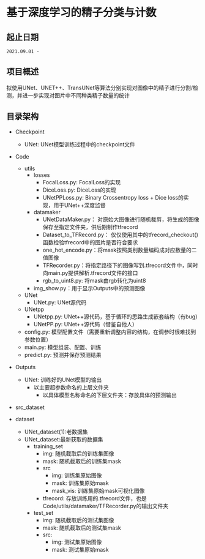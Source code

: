 # 基于深度学习的精子分类与计数  

## 起止日期  
	2021.09.01 - 

## 项目概述  
拟使用UNet、UNET++、TransUNet等算法分别实现对图像中的精子进行分割/检测，并进一步实现对图片中不同种类精子数量的统计

## 目录架构
- Checkpoint
    - UNet: UNet模型训练过程中的checkpoint文件
  
- Code  
    - utils  
    	- losses  
    	    - FocalLoss.py: FocalLoss的实现  
    	    - DiceLoss.py: DiceLoss的实现  
    	    - UNetPPLoss.py: Binary Crossentropy loss + Dice loss的实现，用于UNet++深度监督  
    	- datamaker  
    	    - UNetDataMaker.py： 对原始大图像进行随机裁剪，将生成的图像保存至指定文件夹，供后期制作tfrecord  
    	    - Dataset_to_TFRecord.py： 仅仅使用其中的tfrecord_checkout()函数检验tfrecord中的图片是否符合要求  
    	    - one_hot_encode.py：将mask按照类别数量编码成对应数量的二值图像  
    	    - TFRecorder.py：将指定路径下的图像写到.tfrecord文件中，同时向main.py提供解析.tfrecord文件的接口  
    	    - rgb_to_uint8.py: 将mask由rgb转化为uint8  
    	- img_show.py：用于显示Outputs中的预测图像  
    - UNet  
    	- UNet.py: UNet源代码  
    - UNetpp  
    	- UNetpp.py: UNet++源代码，基于循环的思路生成嵌套结构（有bug）  
    	- UNetPP.py: UNet++源代码（借鉴自他人）  
    - config.py: 模型配置文件（需要重新调整内容的结构，在调参时很难找到参数位置）  
    - main.py: 模型组装、配置、训练  
    - predict.py: 预测并保存预测结果  
  
- Outputs  
    - UNet: 训练好的UNet模型的输出
    	- 以主要超参数命名的上层文件夹
    	    - 以具体模型名称命名的下层文件夹：存放具体的预测输出
  
- src_dataset  

- dataset  
    - UNet_dataset(1):老数据集  
    - UNet_dataset:最新获取的数据集  
    	- training_set  
    	    - img: 随机截取后的训练集图像  
    	    - mask: 随机截取后的训练集mask  
    	    - src  
    	        - img: 训练集原始图像  
    	        - mask: 训练集原始mask  
    	        - mask_vis: 训练集原始mask可视化图像  
    	    - tfrecord: 存放训练用的.tfrecord文件，也是Code/utils/datamaker/TFRecorder.py的输出文件夹
    	- test_set  
    	    - img: 随机截取后的测试集图像  
    	    - mask: 随机截取后的测试集mask  
    	    - src:
    	        - img: 测试集原始图像  
    	        - mask: 测试集原始mask  
